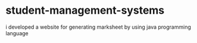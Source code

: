 # student-management-systems
i developed a website for generating marksheet by using java programming language 
